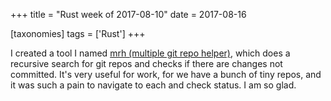 +++
title = "Rust week of 2017-08-10"
date = 2017-08-16

[taxonomies]
tags = ['Rust']
+++

I created a tool I named [mrh (multiple git repo helper)], which does a
recursive search for git repos and checks if there are changes not
committed. It's very useful for work, for we have a bunch of tiny
repos, and it was such a pain to navigate to each and check status. I am
so glad.

[mrh (multiple git repo helper)]: https://github.com/tshepang/mrh
